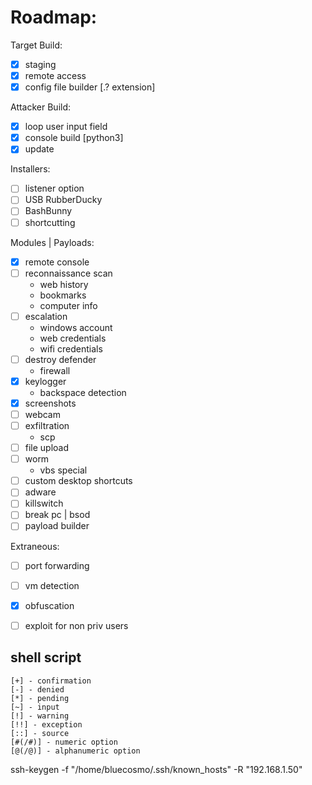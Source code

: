 # Roadmap:
Target Build:
- [x] staging
- [x] remote access
- [x] config file builder [.? extension]

Attacker Build:
- [x] loop user input field
- [x] console build [python3]
- [x] update

Installers:
- [ ] listener option
- [ ] USB RubberDucky
- [ ] BashBunny
- [ ] shortcutting

Modules | Payloads:
- [x] remote console
- [ ] reconnaissance scan
	- web history
	- bookmarks
	- computer info
- [ ] escalation
	- windows account
	- web credentials
	- wifi credentials
- [ ] destroy defender
	- firewall
- [x] keylogger
	- backspace detection
- [x] screenshots
- [ ] webcam
- [ ] exfiltration
	- scp
- [ ] file upload
- [ ] worm
	- vbs special 
- [ ] custom desktop shortcuts
- [ ] adware
- [ ] killswitch
- [ ] break pc | bsod
- [ ] payload builder

Extraneous:	
- [ ] port forwarding
- [ ] vm detection
- [x] obfuscation
- [ ] exploit for non priv users


## shell script
```
[+] - confirmation
[-] - denied
[*] - pending
[~] - input
[!] - warning
[!!] - exception
[::] - source
[#(/#)] - numeric option
[@(/@)] - alphanumeric option
```

ssh-keygen -f "/home/bluecosmo/.ssh/known_hosts" -R "192.168.1.50"